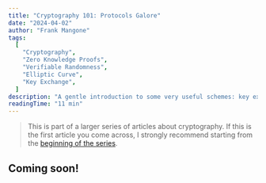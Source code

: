 ```yaml
---
title: "Cryptography 101: Protocols Galore"
date: "2024-04-02"
author: "Frank Mangone"
tags:
  [
    "Cryptography",
    "Zero Knowledge Proofs",
    "Verifiable Randomness",
    "Elliptic Curve",
    "Key Exchange",
  ]
description: "A gentle introduction to some very useful schemes: key exchange, commitment schemes, zero-knowledge proofs, verifiable random functions"
readingTime: "11 min"
---
```


> This is part of a larger series of articles about cryptography. If this is the first article you come across, I strongly recommend starting from the [beginning of the series](/en/blog/cryptography-101-where-to-start).

## Coming soon!
